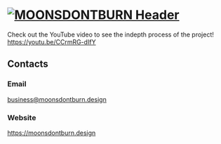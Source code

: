 # [![MOONSDONTBURN Header](https://i.imgur.com/nFhRED0.png)](https://moonsdontburn.design/)

Check out the YouTube video to see the indepth process of the project! https://youtu.be/CCrmRG-dIfY


## Contacts

### Email

business@moonsdontburn.design

### Website

https://moonsdontburn.design
